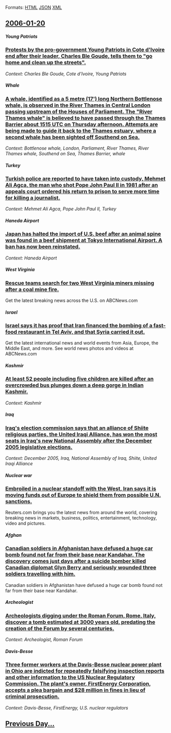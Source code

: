
Formats: [HTML](2006/01/20/index.html)  [JSON](2006/01/20/index.json)  [XML](2006/01/20/index.xml)  

## [2006-01-20](/news/2006/01/20/index.md)

##### Young Patriots
### [ Protests by the pro-government Young Patriots in Cote d'Ivoire end after their leader, Charles Ble Goude, tells them to "go home and clean up the streets". ](/news/2006/01/20/protests-by-the-pro-government-young-patriots-in-ca-te-d-ivoire-end-after-their-leader-charles-bla-c-gouda-c-tells-them-to-go-home-and-cle.md)
_Context: Charles Ble Goude, Cote d'Ivoire, Young Patriots_

##### Whale
### [ A whale, identified as a 5 metre (17') long Northern Bottlenose whale, is observed in the River Thames in Central London passing upstream of the Houses of Parliament. The "River Thames whale" is believed to have passed through the Thames Barrier about 1515 UTC on Thursday afternoon. Attempts are being made to guide it back to the Thames estuary, where a second whale has been sighted off Southend on Sea. ](/news/2006/01/20/a-whale-identified-as-a-5-metre-17-long-northern-bottlenose-whale-is-observed-in-the-river-thames-in-central-london-passing-upstream-o.md)
_Context: Bottlenose whale, London, Parliament, River Thames, River Thames whale, Southend on Sea, Thames Barrier, whale_

##### Turkey
### [ Turkish police are reported to have taken into custody, Mehmet Ali Agca, the man who shot Pope John Paul&nbsp;II in 1981 after an appeals court ordered his return to prison to serve more time for killing a journalist. ](/news/2006/01/20/turkish-police-are-reported-to-have-taken-into-custody-mehmet-ali-aaca-the-man-who-shot-pope-john-paul-nbsp-ii-in-1981-after-an-appeals.md)
_Context: Mehmet Ali Agca, Pope John Paul&nbsp;II, Turkey_

##### Haneda Airport
### [ Japan has halted the import of U.S. beef after an animal spine was found in a beef shipment at Tokyo International Airport. A ban has now been reinstated. ](/news/2006/01/20/japan-has-halted-the-import-of-u-s-beef-after-an-animal-spine-was-found-in-a-beef-shipment-at-tokyo-international-airport-a-ban-has-now-b.md)
_Context: Haneda Airport_

##### West Virginia
### [ Rescue teams search for two West Virginia miners missing after a coal mine fire. ](/news/2006/01/20/rescue-teams-search-for-two-west-virginia-miners-missing-after-a-coal-mine-fire.md)
Get the latest breaking news across the U.S. on ABCNews.com

##### Israel
### [ Israel says it has proof that Iran financed the bombing of a fast-food restaurant in Tel Aviv, and that Syria carried it out. ](/news/2006/01/20/israel-says-it-has-proof-that-iran-financed-the-bombing-of-a-fast-food-restaurant-in-tel-aviv-and-that-syria-carried-it-out.md)
Get the latest international news and world events from Asia, Europe, the Middle East, and more. See world news photos and videos at ABCNews.com

##### Kashmir
### [ At least 52 people including five children are killed after an overcrowded bus plunges down a deep gorge in Indian Kashmir. ](/news/2006/01/20/at-least-52-people-including-five-children-are-killed-after-an-overcrowded-bus-plunges-down-a-deep-gorge-in-indian-kashmir.md)
_Context: Kashmir_

##### Iraq
### [ Iraq's election commission says that an alliance of Shiite religious parties, the United Iraqi Alliance, has won the most seats in Iraq's new National Assembly after the December 2005 legislative elections. ](/news/2006/01/20/iraq-s-election-commission-says-that-an-alliance-of-shiite-religious-parties-the-united-iraqi-alliance-has-won-the-most-seats-in-iraq-s-n.md)
_Context: December 2005, Iraq, National Assembly of Iraq, Shiite, United Iraqi Alliance_

##### Nuclear war
### [ Embroiled in a nuclear standoff with the West, Iran says it is moving funds out of Europe to shield them from possible U.N. sanctions. ](/news/2006/01/20/embroiled-in-a-nuclear-standoff-with-the-west-iran-says-it-is-moving-funds-out-of-europe-to-shield-them-from-possible-u-n-sanctions.md)
Reuters.com brings you the latest news from around the world, covering breaking news in markets, business, politics, entertainment, technology, video and pictures.

##### Afghan
### [ Canadian soldiers in Afghanistan have defused a huge car bomb found not far from their base near Kandahar. The discovery comes just days after a suicide bomber killed Canadian diplomat Glyn Berry and seriously wounded three soldiers travelling with him. ](/news/2006/01/20/canadian-soldiers-in-afghanistan-have-defused-a-huge-car-bomb-found-not-far-from-their-base-near-kandahar-the-discovery-comes-just-days-af.md)
Canadian soldiers in Afghanistan have defused a huge car bomb found not far from their base near Kandahar.

##### Archeologist
### [ Archeologists digging under the Roman Forum, Rome, Italy, discover a tomb estimated at 3000 years old, predating the creation of the Forum by several centuries. ](/news/2006/01/20/archeologists-digging-under-the-roman-forum-rome-italy-discover-a-tomb-estimated-at-3000-years-old-predating-the-creation-of-the-forum.md)
_Context: Archeologist, Roman Forum_

##### Davis-Besse
### [ Three former workers at the Davis-Besse nuclear power plant in Ohio are indicted for repeatedly falsifying inspection reports and other information to the US Nuclear Regulatory Commission. The plant's owner, FirstEnergy Corporation, accepts a plea bargain and $28 million in fines in lieu of criminal prosecution. ](/news/2006/01/20/three-former-workers-at-the-davis-besse-nuclear-power-plant-in-ohio-are-indicted-for-repeatedly-falsifying-inspection-reports-and-other-inf.md)
_Context: Davis-Besse, FirstEnergy, U.S. nuclear regulators_

## [Previous Day...](/news/2006/01/19/index.md)


